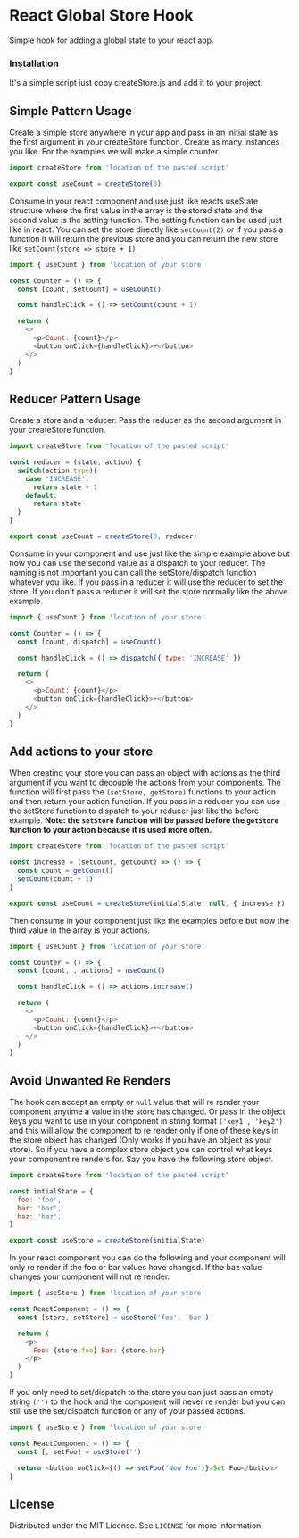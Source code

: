 # React Global Store Hook

Simple hook for adding a global state to your react app.

### Installation

It's a simple script just copy createStore.js and add it to your project.

## Simple Pattern Usage

Create a simple store anywhere in your app and pass in an initial state as the first argument in your createStore function. Create as many instances you like. For the examples we will make a simple counter.

```js
import createStore from 'location of the pasted script'

export const useCount = createStore(0)
```

Consume in your react component and use just like reacts useState structure where the first value in the array is the stored state and the second value is the setting function. The setting function can be used just like in react. You can set the store directly like `setCount(2)` or if you pass a function it will return the previous store and you can return the new store like `setCount(store => store + 1)`.

```js
import { useCount } from 'location of your store'

const Counter = () => {
  const [count, setCount] = useCount()

  const handleClick = () => setCount(count + 1)

  return (
    <>
      <p>Count: {count}</p>
      <button onClick={handleClick}>+</button>
    </>
  )
}
```

## Reducer Pattern Usage

Create a store and a reducer. Pass the reducer as the second argument in your createStore function.

```js
import createStore from 'location of the pasted script'

const reducer = (state, action) {
  switch(action.type){
    case 'INCREASE':
      return state + 1
    default:
      return state
  }
}

export const useCount = createStore(0, reducer)
```

Consume in your component and use just like the simple example above but now you can use the second value as a dispatch to your reducer. The naming is not important you can call the setStore/dispatch function whatever you like. If you pass in a reducer it will use the reducer to set the store. If you don't pass a reducer it will set the store normally like the above example.

```js
import { useCount } from 'location of your store'

const Counter = () => {
  const [count, dispatch] = useCount()

  const handleClick = () => dispatch({ type: 'INCREASE' })

  return (
    <>
      <p>Count: {count}</p>
      <button onClick={handleClick}>+</button>
    </>
  )
}
```

## Add actions to your store

When creating your store you can pass an object with actions as the third argument if you want to decouple the actions from your components. The function will first pass the `(setStore, getStore)` functions to your action and then return your action function. If you pass in a reducer you can use the setStore function to dispatch to your reducer just like the before example. <b>Note: the `setStore` function will be passed before the `getStore` function to your action because it is used more often.</b>

```js
import createStore from 'location of the pasted script'

const increase = (setCount, getCount) => () => {
  const count = getCount()
  setCount(count + 1)
}

export const useCount = createStore(initialState, null, { increase })
```

Then consume in your component just like the examples before but now the third value in the array is your actions.

```js
import { useCount } from 'location of your store'

const Counter = () => {
  const [count, , actions] = useCount()

  const handleClick = () => actions.increase()

  return (
    <>
      <p>Count: {count}</p>
      <button onClick={handleClick}>+</button>
    </>
  )
}
```

## Avoid Unwanted Re Renders

The hook can accept an empty or `null` value that will re render your component anytime a value in the store has changed. Or pass in the object keys you want to use in your component in string format `('key1', 'key2')` and this will allow the component to re render only if one of these keys in the store object has changed (Only works if you have an object as your store). So if you have a complex store object you can control what keys your component re renders for. Say you have the following store object.

```js
import createStore from 'location of the pasted script'

const intialState = {
  foo: 'foo',
  bar: 'bar',
  baz: 'baz',
}

export const useStore = createStore(initialState)
```

In your react component you can do the following and your component will only re render if the foo or bar values have changed. If the baz value changes your component will not re render.

```js
import { useStore } from 'location of your store'

const ReactComponent = () => {
  const [store, setStore] = useStore('foo', 'bar')

  return (
    <p>
      Foo: {store.foo} Bar: {store.bar}
    </p>
  )
}
```

If you only need to set/dispatch to the store you can just pass an empty string `('')` to the hook and the component will never re render but you can still use the set/dispatch function or any of your passed actions.

```js
import { useStore } from 'location of your store'

const ReactComponent = () => {
  const [, setFoo] = useStore('')

  return <button onClick={() => setFoo('New Foo')}>Set Foo</button>
}
```

## License

Distributed under the MIT License. See `LICENSE` for more information.
